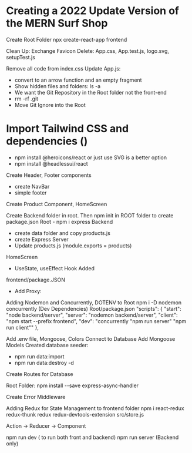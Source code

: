 # Creating a 2022 Update Version of the MERN Surf Shop

Create Root Folder
npx create-react-app frontend

Clean Up:
Exchange Favicon
Delete:
App.css, App.test.js, logo.svg, setupTest.js

Remove all code from index.css
Update App.js:

- convert to an arrow function and an empty fragment
- Show hidden files and folders: ls -a
- We want the Git Repository in the Root folder not the front-end
- rm -rf .git
- Move Git Ignore into the Root

# Import Tailwind CSS and dependencies ()

- npm install @heroicons/react or just use SVG is a better option
- npm install @headlessui/react

Create Header, Footer components

- create NavBar
- simple footer

Create Product Component, HomeScreen

Create Backend folder in root. Then npm init in ROOT folder to create package.json
Root - npm i express
Backend

- create data folder and copy products.js
- create Express Server
- Update products.js (module.exports = products)

HomeScreen

- UseState, useEffect Hook Added

frontend/package.JSON

- Add Proxy:

Adding Nodemon and Concurrently, DOTENV to Root
npm i -D nodemon concurrently (Dev Dependencies)
Root/package.json
    "scripts": {
    "start": "node backend/server",
    "server": "nodemon backend/server",
    "client": "npm start --prefix frontend",
    "dev": "concurrently \"npm run server\" \"npm run client\""
    },

Add .env file, Mongoose, Colors
Connect to Database
Add Mongoose Models
Created database seeder:
- npm run data:import
- npm run data:destroy -d

Create Routes for Database

Root Folder:
npm install --save express-async-handler

Create Error Middleware

Adding Redux for State Management to frontend folder
npm i react-redux redux-thunk redux redux-devtools-extension
src/store.js

Action -> Reducer -> Component


npm run dev ( to run both front and backend)
npm run server (Backend only)
